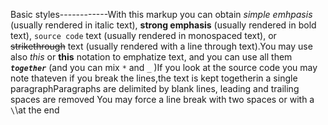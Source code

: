 Basic styles------------With this markup you can obtain *simple emhpasis* (usually rendered in italic text), **strong emphasis** (usually rendered in bold text), `source code` text (usually rendered in monospaced text), or ~~strikethrough~~ text (usually rendered with a line through text).You may use also _this_ or __this__ notation to emphatize text, and you can use all them _**`together`**_ (and you can mix `*` and `_` )If you look at the source code you may note thateven if you break the lines,the text is kept togetherin a single paragraphParagraphs are delimited by blank lines, leading and trailing spaces are removed You may force a line break with two spaces  or with a `\`\at the end
